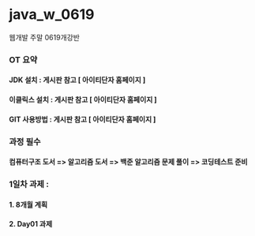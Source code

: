 # java_w_0619
웹개발 주말 0619개강반

### OT 요약 
#### JDK 설치 : 게시판 참고 [ 아이티단자 홈페이지 ] 
#### 이클릭스 설치 : 게시판 참고 [ 아이티단자 홈페이지 ] 
#### GIT 사용방법 : 게시판 참고 [ 아이티단자 홈페이지 ]

### 과정 필수 
#### 컴퓨터구조 도서  => 알고리즘 도서 => 백준 알고리즘 문제 풀이 => 코딩테스트 준비

### 1일차 과제 : 
#### 1. 8개월 계획
#### 2. Day01 과제


